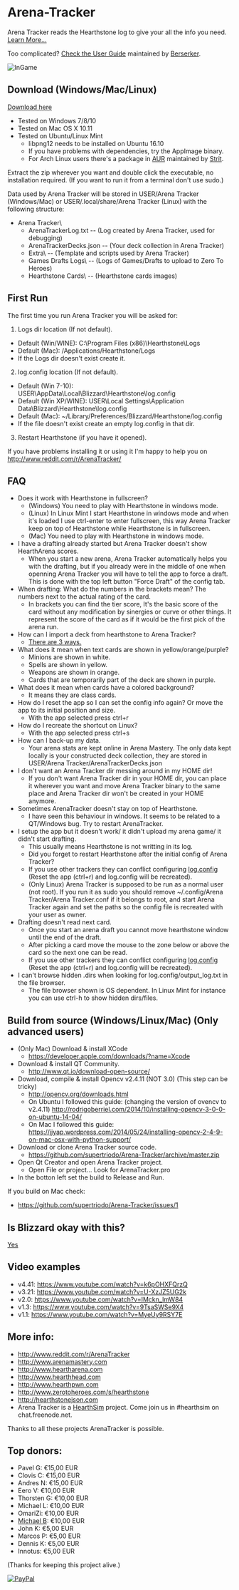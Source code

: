 # Arena-Tracker
Arena Tracker reads the Hearthstone log to give your all the info you need. [Learn More...](https://github.com/supertriodo/Arena-Tracker/blob/master/Readme/More.md)

Too complicated? [Check the User Guide](https://www.gitbook.com/read/book/arena-tracker/arena-tracker-documentation) maintained by [Berserker](https://www.gitbook.com/@nicolasvillavicencio).

![InGame](https://github.com/supertriodo/Arena-Tracker/blob/master/Readme/inGame.png)


## Download (Windows/Mac/Linux)
[Download here](https://github.com/supertriodo/Arena-Tracker/releases/latest)
* Tested on Windows 7/8/10
* Tested on Mac OS X 10.11
* Tested on Ubuntu/Linux Mint
  * libpng12 needs to be installed on Ubuntu 16.10
  * If you have problems with dependencies, try the AppImage binary.
  * For Arch Linux users there's a package in [AUR](https://aur.archlinux.org/packages/arena-tracker/) maintained by [Strit](https://github.com/Strit).

Extract the zip wherever you want and double click the executable, no installation required.
(If you want to run it from a terminal don't use sudo.)

Data used by Arena Tracker will be stored in USER/Arena Tracker (Windows/Mac) or USER/.local/share/Arena Tracker (Linux) with the following structure:
* Arena Tracker\
  * ArenaTrackerLog.txt     -- (Log created by Arena Tracker, used for debugging)
  * ArenaTrackerDecks.json  -- (Your deck collection in Arena Tracker)
  * Extra\                  -- (Template and scripts used by Arena Tracker)
  * Games Drafts Logs\      -- (Logs of Games/Drafts to upload to Zero To Heroes)
  * Hearthstone Cards\      -- (Hearthstone cards images)


##  First Run
The first time you run Arena Tracker you will be asked for:

1) Logs dir location (If not default).
 * Default (Win/WINE): C:\Program Files (x86)\Hearthstone\Logs
 * Default (Mac): /Applications/Hearthstone/Logs
 * If the Logs dir doesn't exist create it.
2) log.config location (If not default).
 * Default (Win 7-10): USER\AppData\Local\Blizzard\Hearthstone\log.config
 * Default (Win XP/WINE): USER\Local Settings\Application Data\Blizzard\Hearthstone\log.config
 * Default (Mac): ~/Library/Preferences/Blizzard/Hearthstone/log.config
 * If the file doesn't exist create an empty log.config in that dir.
3) Restart Hearthstone (if you have it opened).

If you have problems installing it or using it I'm happy to help you on
http://www.reddit.com/r/ArenaTracker/


## FAQ
* Does it work with Hearthstone in fullscreen?
  * (Windows) You need to play with Hearthstone in windows mode.
  * (Linux) In Linux Mint I start Hearthstone in windows mode and when it's loaded I use ctrl-enter to enter fullscreen, this way Arena Tracker keep on top of Hearthstone while Hearthstone is in fullscreen.
  * (Mac) You need to play with Hearthstone in windows mode.
* I have a drafting already started but Arena Tracker doesn't show HearthArena scores.
  * When you start a new arena, Arena Tracker automatically helps you with the drafting, but if you already were in the middle of one when openning Arena Tracker you will have to tell the app to force a draft. This is done with the top left button "Force Draft" of the config tab.
* When drafting: What do the numbers in the brackets mean? The numbers next to the actual rating of the card.
  * In brackets you can find the tier score, It's the basic score of the card without any modification by sinergies or curve or other things. It represent the score of the card as if it would be the first pick of the arena run.
* How can I import a deck from hearthstone to Arena Tracker?
  * [There are 3 ways.](https://github.com/supertriodo/Arena-Tracker/issues/12)
* What does it mean when text cards are shown in yellow/orange/purple?
  * Minions are shown in white.
  * Spells are shown in yellow.
  * Weapons are shown in orange.
  * Cards that are temporarily part of the deck are shown in purple.
* What does it mean when cards have a colored background?
  * It means they are class cards.
* How do I reset the app so I can set the config info again? Or move the app to its initial position and size.
  * With the app selected press ctrl+r
* How do I recreate the shortcut on Linux?
  * With the app selected press ctrl+s
* How can I back-up my data.
  * Your arena stats are kept online in Arena Mastery. The only data kept locally is your constructed deck collection, they are stored in USER/Arena Tracker/ArenaTrackerDecks.json
* I don't want an Arena Tracker dir messing around in my HOME dir!
  * If you don't want Arena Tracker dir in your HOME dir, you can place it wherever you want and move Arena Tracker binary to the same place and Arena Tracker dir won't be created in your HOME anymore.
* Sometimes ArenaTracker doesn't stay on top of Hearthstone.
  * I have seen this behaviour in windows. It seems to be related to a QT/Windows bug. Try to restart ArenaTracker.
* I setup the app but it doesn't work/ it didn't upload my arena game/ it didn't start drafting.
  * This usually means Hearthstone is not writting in its log.
  * Did you forget to restart Hearthstone after the initial config of Arena Tracker?
  * If you use other trackers they can conflict configuring [log.config](https://github.com/supertriodo/Arena-Tracker/issues/8) (Reset the app (ctrl+r) and log.config will be recreated).
  * (Only Linux) Arena Tracker is supposed to be run as a normal user (not root). If you run it as sudo you should remove ~/.config/Arena Tracker/Arena Tracker.conf if it belongs to root, and start Arena Tracker again and set the paths so the config file is recreated with your user as owner.
* Drafting doesn't read next card.
  * Once you start an arena draft you cannot move hearthstone window until the end of the draft.
  * After picking a card move the mouse to the zone below or above the card so the next one can be read.
  * If you use other trackers they can conflict configuring [log.config](https://github.com/supertriodo/Arena-Tracker/issues/8) (Reset the app (ctrl+r) and log.config will be recreated).
* I can't browse hidden .dirs when looking for log.config/output_log.txt in the file browser.
  * The file browser shown is OS dependent. In Linux Mint for instance you can use ctrl-h to show hidden dirs/files.


## Build from source (Windows/Linux/Mac) (Only advanced users)
* (Only Mac) Download & install XCode
  * https://developer.apple.com/downloads/?name=Xcode
* Download & install QT Community.
  * http://www.qt.io/download-open-source/
* Download, compile & install Opencv v2.4.11 (NOT 3.0) (This step can be tricky)
  * http://opencv.org/downloads.html
  * On Ubuntu I followed this guide: (changing the version of ovencv to v2.4.11)
   http://rodrigoberriel.com/2014/10/installing-opencv-3-0-0-on-ubuntu-14-04/
  * On Mac I followed this guide:
   https://jjyap.wordpress.com/2014/05/24/installing-opencv-2-4-9-on-mac-osx-with-python-support/
* Download or clone Arena Tracker source code.
  * https://github.com/supertriodo/Arena-Tracker/archive/master.zip
* Open Qt Creator and open Arena Tracker project.
  * Open File or project... Look for ArenaTracker.pro
* In the botton left set the build to Release and Run.
 
If you build on Mac check:
* https://github.com/supertriodo/Arena-Tracker/issues/1


## Is Blizzard okay with this?
[Yes](https://twitter.com/bdbrode/status/511151446038179840)  


## Video examples
* v4.41: https://www.youtube.com/watch?v=k6pOHXFQrzQ
* v3.21: https://www.youtube.com/watch?v=U-XzJZ5UG2k
* v2.0: https://www.youtube.com/watch?v=IMckn_lmW84
* v1.3: https://www.youtube.com/watch?v=9TsaSWSe9X4
* v1.1: https://www.youtube.com/watch?v=MyeUy9RSY7E


## More info:
* http://www.reddit.com/r/ArenaTracker
* http://www.arenamastery.com
* http://www.heartharena.com
* http://www.hearthhead.com
* http://www.hearthpwn.com
* http://www.zerotoheroes.com/s/hearthstone
* http://hearthstonejson.com
* Arena Tracker is a [HearthSim](http://hearthsim.info) project. Come join us in #hearthsim on chat.freenode.net.

Thanks to all these projects ArenaTracker is possible.


## Top donors:
* Pavel G: €15,00 EUR
* Clovis C: €15,00 EUR
* Andres N: €15,00 EUR
* Eero V: €10,00 EUR
* Thorsten G: €10,00 EUR
* Michael L: €10,00 EUR
* OmariZi: €10,00 EUR
* [Michael B](https://github.com/MikeBull94): €10,00 EUR
* John K: €5,00 EUR
* Marcos P: €5,00 EUR
* Dennis K: €5,00 EUR
* Innotus: €5,00 EUR
 
(Thanks for keeping this project alive.)

[![PayPal](https://www.paypalobjects.com/en_US/i/btn/btn_donate_SM.gif)](https://www.paypal.com/cgi-bin/webscr?cmd=_donations&business=triodo%40gmail%2ecom&lc=GB&item_name=Arena%20Tracker&currency_code=EUR&bn=PP%2dDonationsBF%3abtn_donate_LG%2egif%3aNonHosted)

